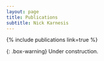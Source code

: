 ```yaml
---
layout: page
title: Publications
subtitle: Nick Karnesis
---
```


{% include publications link=true %}

{: .box-warning}
Under construction.

